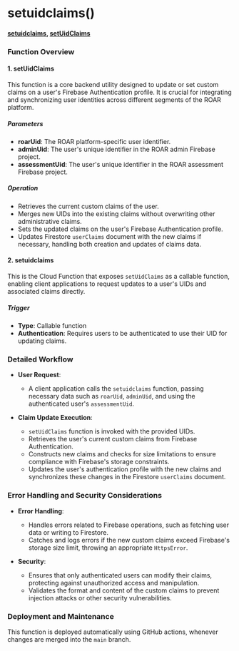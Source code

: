 # setuidclaims()

#### [setuidclaims](https://github.com/yeatmanlab/roar-firebase-functions/blob/e784650492722d24069aa9b0704d1873ea5dafee/gse-roar-assessment/functions/src/index.ts#L25), [setUidClaims](https://github.com/yeatmanlab/roar-firebase-functions/blob/e784650492722d24069aa9b0704d1873ea5dafee/gse-roar-assessment/functions/src/set-custom-claims.ts#L42)

### Function Overview

#### 1. **setUidClaims**
This function is a core backend utility designed to update or set custom claims on a user's Firebase Authentication profile. It is crucial for integrating and synchronizing user identities across different segments of the ROAR platform.

##### Parameters
- **roarUid**: The ROAR platform-specific user identifier.
- **adminUid**: The user's unique identifier in the ROAR admin Firebase project.
- **assessmentUid**: The user's unique identifier in the ROAR assessment Firebase project.

##### Operation
- Retrieves the current custom claims of the user.
- Merges new UIDs into the existing claims without overwriting other administrative claims.
- Sets the updated claims on the user's Firebase Authentication profile.
- Updates Firestore `userClaims` document with the new claims if necessary, handling both creation and updates of claims data.

#### 2. **setuidclaims**
This is the Cloud Function that exposes `setUidClaims` as a callable function, enabling client applications to request updates to a user's UIDs and associated claims directly.

##### Trigger
- **Type**: Callable function
- **Authentication**: Requires users to be authenticated to use their UID for updating claims.

### Detailed Workflow

- **User Request**:
  - A client application calls the `setuidclaims` function, passing necessary data such as `roarUid`, `adminUid`, and using the authenticated user's `assessmentUid`.

- **Claim Update Execution**:
  - `setUidClaims` function is invoked with the provided UIDs.
  - Retrieves the user's current custom claims from Firebase Authentication.
  - Constructs new claims and checks for size limitations to ensure compliance with Firebase's storage constraints.
  - Updates the user's authentication profile with the new claims and synchronizes these changes in the Firestore `userClaims` document.

### Error Handling and Security Considerations

- **Error Handling**:
  - Handles errors related to Firebase operations, such as fetching user data or writing to Firestore.
  - Catches and logs errors if the new custom claims exceed Firebase's storage size limit, throwing an appropriate `HttpsError`.

- **Security**:
  - Ensures that only authenticated users can modify their claims, protecting against unauthorized access and manipulation.
  - Validates the format and content of the custom claims to prevent injection attacks or other security vulnerabilities.

### Deployment and Maintenance

This function is deployed automatically using GitHub actions, whenever changes are merged into the `main` branch.

